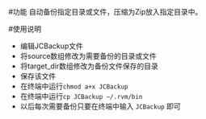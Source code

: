 #功能
自动备份指定目录或文件，压缩为Zip放入指定目录中。

#使用说明
* 编辑JCBackup文件
* 将source数组修改为需要备份的目录或文件
* 将target_dir数组修改为备份文件保存的目录
* 保存该文件
* 在终端中运行`chmod a+x JCBackup`
* 在终端中运行`cp JCBackup ~/.rvm/bin`
* 以后每次需要备份只要在终端中输入 `JCBackup` 即可
